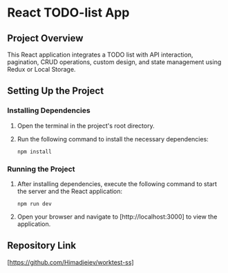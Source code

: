 # React TODO-list App

## Project Overview

This React application integrates a TODO list with API interaction, pagination, CRUD operations, custom design, and state management using Redux or Local Storage.

## Setting Up the Project

### Installing Dependencies

1. Open the terminal in the project's root directory.

2. Run the following command to install the necessary dependencies:

    `npm install`

### Running the Project

1. After installing dependencies, execute the following command to start the server and the React application:

    `npm run dev`

2. Open your browser and navigate to [http://localhost:3000] to view the application.

## Repository Link

[https://github.com/Himadieiev/worktest-ss]